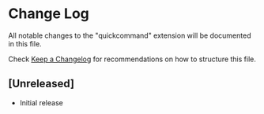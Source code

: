 # Change Log

All notable changes to the "quickcommand" extension will be documented in this file.

Check [Keep a Changelog](http://keepachangelog.com/) for recommendations on how to structure this file.

## [Unreleased]

- Initial release
